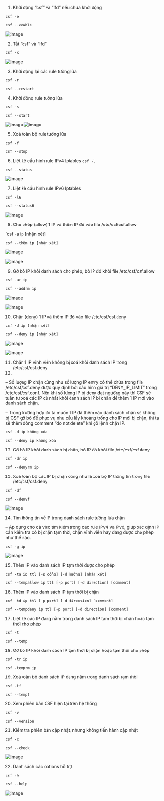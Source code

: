 1. Khởi động “csf” và “lfd” nếu chưa khởi động

`csf -e`

`csf --enable`

![image](https://user-images.githubusercontent.com/101684058/166878513-734860c6-15d5-4372-8d3e-a89880e1912d.png)

2. Tắt “csf” và “lfd”

`csf -x`

![image](https://user-images.githubusercontent.com/101684058/166879086-c0c4b691-bde1-4b38-b523-723fac7f71e8.png)

3. Khởi động lại các rule tường lửa

`csf -r`

`csf --restart`

4. Khởi động rule tường lửa

`csf -s`

`csf --start`

![image](https://user-images.githubusercontent.com/101684058/166884060-07b9225b-e547-47d6-adac-b72bf2f8ca1b.png)
![image](https://user-images.githubusercontent.com/101684058/166884299-84d23e18-7b57-4db7-a3b5-217032a33c6f.png)

5. Xoá toàn bộ rule tường lửa

`csf -f`

`csf --stop`

6. Liệt kê cấu hình rule IPv4 Iptables
`csf -l`

`csf --status`

![image](https://user-images.githubusercontent.com/101684058/166884714-13f22755-fd57-4554-80b4-c06cc445c023.png)

7. Liệt kê cấu hình rule IPv6 Iptables

`csf -l6`

`csf --status6`

![image](https://user-images.githubusercontent.com/101684058/166885255-a632238e-ba3f-4f63-bef0-f4f78f8f0604.png)

8. Cho phép (allow) 1 IP và thêm IP đó vào file /etc/csf/csf.allow

`csf -a ip [nhận xét]

`csf --thêm ip [nhận xét]`

![image](https://user-images.githubusercontent.com/101684058/166890216-fd93da8a-a54f-4e6e-8fa1-0fe8488caebc.png)

![image](https://user-images.githubusercontent.com/101684058/166891076-70d59176-558b-422a-9671-666fe85ba449.png)

9. Gỡ bỏ IP khỏi danh sách cho phép, bỏ IP đó khỏi file /etc/csf/csf.allow

`csf -ar ip`

`csf --addrm ip`

![image](https://user-images.githubusercontent.com/101684058/166891271-e7de245b-f807-4c80-9806-c5c4e361aa11.png)

![image](https://user-images.githubusercontent.com/101684058/166891401-0eddd64d-6492-4da8-80a4-6858efc5a067.png)

10. Chặn (deny) 1 IP và thêm IP đó vào file /etc/csf/csf.deny

`csf -d ip [nhận xét]`

`csf --deny ip [nhận xét]`

![image](https://user-images.githubusercontent.com/101684058/166891734-229a8200-1846-4116-abfa-48d68a53a644.png)

![image](https://user-images.githubusercontent.com/101684058/166891868-562da96a-66c6-4efa-805d-eb1249247fae.png)

11. Chặn 1 IP vĩnh viễn không bị xoá khỏi danh sách IP trong /etc/csf/csf.deny
12. 
– Số lượng IP chặn cũng như số lượng IP entry có thể chứa trong file /etc/csf/csf.deny được quy định bởi cấu hình giá trị “DENY_IP_LIMIT” trong /etc/csf/csf.conf. Nên khi số lượng IP bị deny đạt ngưỡng này thì CSF sẽ tuần tự xoá các IP cũ nhất khỏi danh sách IP bị chặn để thêm 1 IP mới vào danh sách chặn.

– Trong trường hợp đó ta muốn 1 IP đã thêm vào danh sách chặn sẽ không bị CSF gỡ bỏ để phục vụ nhu cầu lấy khoảng trống cho IP mới bị chặn, thì ta sẽ thêm dòng comment “do not delete” khi gõ lệnh chặn IP.

`csf -d ip không xóa`

`csf --deny ip không xóa`

12. Gỡ bỏ IP khỏi danh sách bị chặn, bỏ IP đó khỏi file /etc/csf/csf.deny

`csf -dr ip`

`csf --denyrm ip`

13. Xoá toàn bộ các IP bị chặn cũng như là xoá bộ IP thông tin trong file /etc/csf/csf.deny

`csf -df`

`csf --denyf`

![image](https://user-images.githubusercontent.com/101684058/166892105-3dc29e9d-54db-44d3-8cf6-a4f27b7f1499.png)

14. Tìm thông tin về IP trong danh sách rule tường lửa chặn

– Áp dụng cho cả việc tìm kiếm trong các rule IPv4 và IPv6, giúp xác định IP cần kiểm tra có bị chặn tạm thời, chặn vĩnh viễn hay đang được cho phép như thế nào.

`csf -g ip`

![image](https://user-images.githubusercontent.com/101684058/166892441-e1cf46e5-6afb-402e-bed1-5ffa08526610.png)

15. Thêm IP vào danh sách IP tạm thời được cho phép

`csf -ta ip ttl [-p cổng] [-d hướng] [nhận xét]`

`csf --tempallow ip ttl [-p port] [-d direction] [comment]`

16. Thêm IP vào danh sách IP tạm thời bị chặn

`csf -td ip ttl [-p port] [-d direction] [comment]`

`csf --tempdeny ip ttl [-p port] [-d direction] [comment]`


17. Liệt kê các IP đang nằm trong danh sách IP tạm thời bị chặn hoặc tạm thời cho phép

`csf -t `

`csf --temp`

18. Gỡ bỏ IP khỏi danh sách IP tạm thời bị chặn hoặc tạm thời cho phép

`csf -tr ip`

`csf -temprm ip`

19. Xoá toàn bộ danh sách IP đang nằm trong danh sách tạm thời

`csf -tf`

`csf --tempf`

20. Xem phiên bản CSF hiện tại trên hệ thống

`csf -v`

`csf --version`

21. Kiểm tra phiên bản cập nhật, nhưng không tiến hành cập nhật

`csf -c`

`csf --check`

![image](https://user-images.githubusercontent.com/101684058/166897625-82c1c0b5-1023-490e-bbe3-8f4653aeb877.png)


22. Danh sách các options hỗ trợ

`csf -h`

`csf --help`

![image](https://user-images.githubusercontent.com/101684058/166897809-67cdef88-379f-47e9-ac03-37c82caae86b.png)

